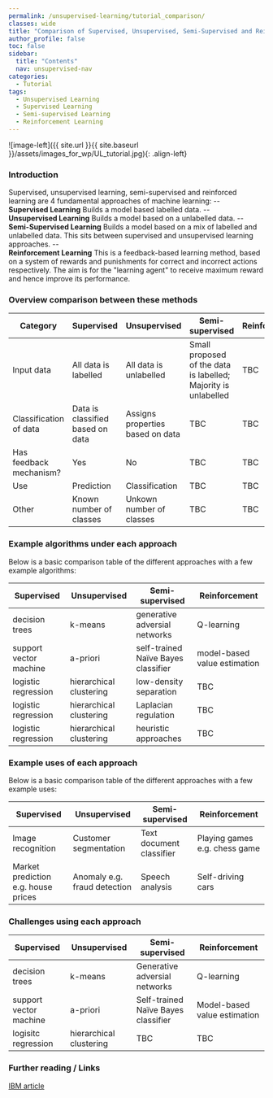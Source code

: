 ```yaml
---
permalink: /unsupervised-learning/tutorial_comparison/
classes: wide
title: "Comparison of Supervised, Unsupervised, Semi-Supervised and Reinforcement "
author_profile: false
toc: false
sidebar:
  title: "Contents"
  nav: unsupervised-nav
categories:
  - Tutorial
tags:
  - Unsupervised Learning
  - Supervised Learning
  - Semi-supervised Learning
  - Reinforcement Learning
---
```



![image-left]({{ site.url }}{{ site.baseurl }}/assets/images_for_wp/UL_tutorial.jpg){: .align-left}


<h3>Introduction</h3>
Supervised, unsupervised learning, semi-supervised and reinforced learning are 4 fundamental approaches of machine learning:
--  <br /> <b>Supervised Learning</b> Builds a model based labelled data.
--  <br /><b>Unsupervised Learning</b> Builds a model based on a unlabelled data.
--  <br /><b>Semi-Supervised Learning</b> Builds a model based on a mix of labelled and unlabelled data.  This sits between supervised and unsupervised learning approaches.
--  <br /><b>Reinforcement Learning</b> This is a feedback-based learning method, based on a system of rewards and punishments for correct and incorrect actions respectively.  The aim is for the "learning agent" to receive maximum reward and hence improve its performance.



<h3>Overview comparison between these methods</h3>

| Category                         | Supervised                       | Unsupervised                     | Semi-supervised                  | Reinforcement                     |
| -------------------------------- | -------------------------------- | -------------------------------- | -------------------------------- | -------------------------------- |
| Input data                       | All data is labelled             | All data is unlabelled           | Small proposed of the data is labelled; Majority is unlabelled                       |TBC                       |
| Classification of data           | Data is classified based on data | Assigns properties based on data |TBC                       |TBC                       |
| Has feedback mechanism?          | Yes                              | No                               |TBC                       |TBC                       |
| Use                              | Prediction                       | Classification                   |TBC                       |TBC                       |
| Other                            | Known number of classes          | Unkown number of classes         |TBC                       |TBC                       |


<h3>Example algorithms under each approach</h3>
Below is a basic comparison table of the different approaches with a few example algorithms:

| Supervised                     | Unsupervised            | Semi-supervised                      | Reinforcement                 |
| ------------------------------ | ----------------------- | ------------------------------------ | ----------------------------- |
| decision trees                 | k-means                 |  generative adversial networks       |  Q-learning                   |
| support vector machine         | a-priori                |  self-trained Naïve Bayes classifier |  model-based value estimation |
| logistic regression            | hierarchical clustering |  low-density separation              |  TBC                          |
| logistic regression            | hierarchical clustering |  Laplacian regulation                |  TBC                          |
| logistic regression            | hierarchical clustering |  heuristic approaches                |  TBC                          |

<h3>Example uses of each approach</h3>
Below is a basic comparison table of the different approaches with a few example uses:

| Supervised                          | Unsupervised                 | Semi-supervised                      | Reinforcement                  |
| ----------------------------------- | ---------------------------- | ------------------------------------ | ------------------------------ |
| Image recognition                   | Customer segmentation        |  Text document classifier            |  Playing games e.g. chess game |
| Market prediction e.g. house prices | Anomaly e.g. fraud detection |  Speech analysis                     |  Self-driving cars             |

<h3>Challenges using each approach</h3>

| Supervised                     | Unsupervised            | Semi-supervised                      | Reinforcement                    |
| ------------------------------ | ----------------------- | ------------------------------------ | ----------------------------- |
| decision trees                 | k-means                 |  Generative adversial networks       |  Q-learning                   |
| support vector machine         | a-priori                |  Self-trained Naïve Bayes classifier |  Model-based value estimation |
| logisitc regression            | hierarchical clustering |  TBC                                 |  TBC                          |

<h3>Further reading / Links</h3>


[IBM article](https://www.ibm.com/cloud/blog/supervised-vs-unsupervised-learning)
